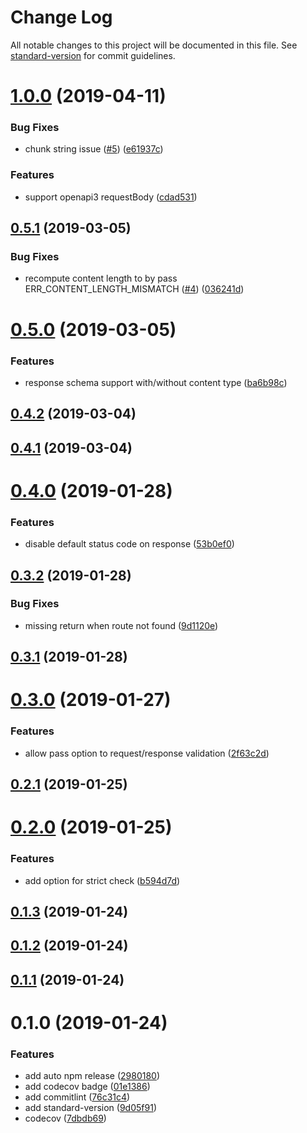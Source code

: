 # Change Log

All notable changes to this project will be documented in this file. See [standard-version](https://github.com/conventional-changelog/standard-version) for commit guidelines.

<a name="1.0.0"></a>
# [1.0.0](https://github.com/davidNHK/node-swagger-middleware/compare/v0.5.1...v1.0.0) (2019-04-11)


### Bug Fixes

* chunk string issue ([#5](https://github.com/davidNHK/node-swagger-middleware/issues/5)) ([e61937c](https://github.com/davidNHK/node-swagger-middleware/commit/e61937c))


### Features

* support openapi3 requestBody ([cdad531](https://github.com/davidNHK/node-swagger-middleware/commit/cdad531))



<a name="0.5.1"></a>
## [0.5.1](https://github.com/davidNHK/node-swagger-middleware/compare/v0.5.0...v0.5.1) (2019-03-05)


### Bug Fixes

* recompute content length to by pass ERR_CONTENT_LENGTH_MISMATCH ([#4](https://github.com/davidNHK/node-swagger-middleware/issues/4)) ([036241d](https://github.com/davidNHK/node-swagger-middleware/commit/036241d))



<a name="0.5.0"></a>
# [0.5.0](https://github.com/davidNHK/node-swagger-middleware/compare/v0.4.2...v0.5.0) (2019-03-05)


### Features

* response schema support with/without content type ([ba6b98c](https://github.com/davidNHK/node-swagger-middleware/commit/ba6b98c))



<a name="0.4.2"></a>
## [0.4.2](https://github.com/davidNHK/node-swagger-middleware/compare/v0.4.1...v0.4.2) (2019-03-04)



<a name="0.4.1"></a>
## [0.4.1](https://github.com/davidNHK/node-swagger-middleware/compare/v0.4.0...v0.4.1) (2019-03-04)



<a name="0.4.0"></a>
# [0.4.0](https://github.com/davidNHK/node-swagger-middleware/compare/v0.3.2...v0.4.0) (2019-01-28)


### Features

* disable default status code on response ([53b0ef0](https://github.com/davidNHK/node-swagger-middleware/commit/53b0ef0))



<a name="0.3.2"></a>
## [0.3.2](https://github.com/davidNHK/node-swagger-middleware/compare/v0.3.1...v0.3.2) (2019-01-28)


### Bug Fixes

* missing return when route not found ([9d1120e](https://github.com/davidNHK/node-swagger-middleware/commit/9d1120e))



<a name="0.3.1"></a>
## [0.3.1](https://github.com/davidNHK/node-swagger-middleware/compare/v0.3.0...v0.3.1) (2019-01-28)



<a name="0.3.0"></a>
# [0.3.0](https://github.com/davidNHK/node-swagger-middleware/compare/v0.2.1...v0.3.0) (2019-01-27)


### Features

* allow pass option to request/response validation ([2f63c2d](https://github.com/davidNHK/node-swagger-middleware/commit/2f63c2d))



<a name="0.2.1"></a>
## [0.2.1](https://github.com/davidNHK/node-swagger-middleware/compare/v0.2.0...v0.2.1) (2019-01-25)



<a name="0.2.0"></a>
# [0.2.0](https://github.com/davidNHK/node-swagger-middleware/compare/v0.1.3...v0.2.0) (2019-01-25)


### Features

* add option for strict check ([b594d7d](https://github.com/davidNHK/node-swagger-middleware/commit/b594d7d))



<a name="0.1.3"></a>
## [0.1.3](https://github.com/davidNHK/node-swagger-middleware/compare/v0.1.2...v0.1.3) (2019-01-24)



<a name="0.1.2"></a>
## [0.1.2](https://github.com/davidNHK/node-swagger-middleware/compare/v0.1.1...v0.1.2) (2019-01-24)



<a name="0.1.1"></a>
## [0.1.1](https://github.com/davidNHK/node-swagger-middleware/compare/v0.1.0...v0.1.1) (2019-01-24)



<a name="0.1.0"></a>
# 0.1.0 (2019-01-24)


### Features

* add auto npm release ([2980180](https://github.com/davidNHK/node-swagger-middleware/commit/2980180))
* add codecov badge ([01e1386](https://github.com/davidNHK/node-swagger-middleware/commit/01e1386))
* add commitlint ([76c31c4](https://github.com/davidNHK/node-swagger-middleware/commit/76c31c4))
* add standard-version ([9d05f91](https://github.com/davidNHK/node-swagger-middleware/commit/9d05f91))
* codecov ([7dbdb69](https://github.com/davidNHK/node-swagger-middleware/commit/7dbdb69))
